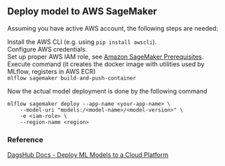 ## Deploy model to AWS SageMaker

Assuming you have active AWS account, the following steps are needed:

Install the AWS CLI (e.g. using `pip install awscli`).  
Configure AWS credentials.  
Set up proper AWS IAM role, see [Amazon SageMaker Prerequisites](https://docs.aws.amazon.com/sagemaker/latest/dg/gs-set-up.html).  
Execute command (it creates the docker image with utilities used by MLflow, registers in AWS ECR)  
`mlflow sagemaker build-and-push-container`

Now the actual model deployment is done by the following command
```
mlflow sagemaker deploy --app-name <your-app-name> \
    --model-uri "models:/<model-name>/<model-version>" \
    -e <iam-role> \
    --region-name <region>
```


### Reference
[DagsHub Docs  - Deploy ML Models to a Cloud Platform](https://dagshub.com/docs/use_cases/deploy_ml_model_to_cloud/)
